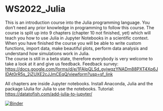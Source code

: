 # WS2022_Julia

This is an introduction course into the Julia programming language. You don’t need any prior knowledge in programming to follow this course.  The course is split up into 9 chapters (chapter 10 not finished, yet) which will teach you how to use Julia in Jupyter Notebooks in a scientific context. When you have finished the course you will be able to write custom functions, import data, make beautiful plots, perform data analysis and understand how simulations work in Julia.  
The course is still in a beta state, therefore everybody is very welcome to take a look at it and give us feedback. 
Feedback survey: https://docs.google.com/forms/d/e/1FAIpQLSd_gyiwqzYNADm88PXT4Xp6JlDAt0rR5s_2jZUXE2cJJmCEqQ/viewform?usp=sf_link

All chapters are inside Jupyter notebooks. Install Anaconda, Julia and the package IJulia for Julia to use the notebooks. 
Tutorial: 
https://datatofish.com/add-julia-to-jupyter/

[![Binder](https://mybinder.org/badge_logo.svg)](https://mybinder.org/v2/gh/AndreasKuhn-ak/WS2022_Julia/HEAD)
